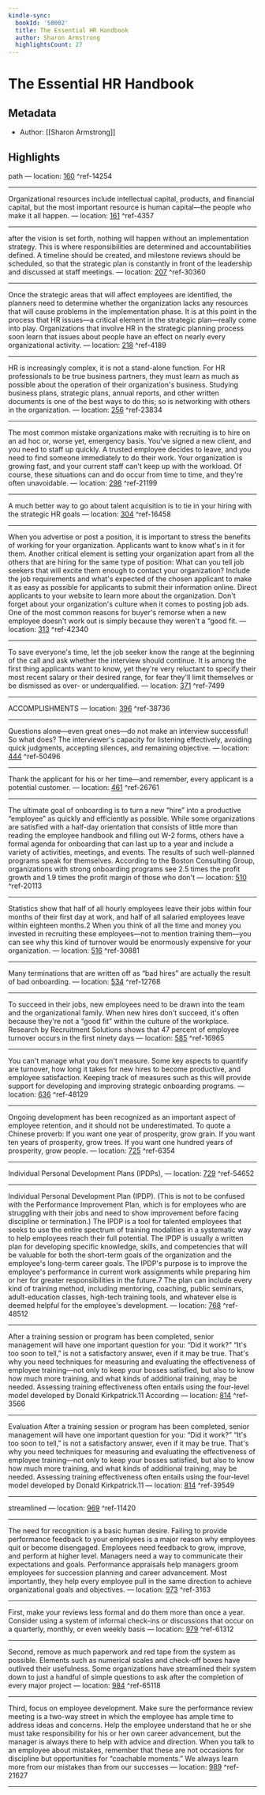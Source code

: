 ```yaml
---
kindle-sync:
  bookId: '58002'
  title: The Essential HR Handbook
  author: Sharon Armstrong
  highlightsCount: 27
---
```

# The Essential HR Handbook
## Metadata
* Author: [[Sharon Armstrong]]

## Highlights
path — location: [160]() ^ref-14254

---
Organizational resources include intellectual capital, products, and financial capital, but the most important resource is human capital—the people who make it all happen. — location: [161]() ^ref-4357

---
after the vision is set forth, nothing will happen without an implementation strategy. This is where responsibilities are determined and accountabilities defined. A timeline should be created, and milestone reviews should be scheduled, so that the strategic plan is constantly in front of the leadership and discussed at staff meetings. — location: [207]() ^ref-30360

---
Once the strategic areas that will affect employees are identified, the planners need to determine whether the organization lacks any resources that will cause problems in the implementation phase. It is at this point in the process that HR issues—a critical element in the strategic plan—really come into play. Organizations that involve HR in the strategic planning process soon learn that issues about people have an effect on nearly every organizational activity. — location: [218]() ^ref-4189

---
HR is increasingly complex, it is not a stand-alone function. For HR professionals to be true business partners, they must learn as much as possible about the operation of their organization's business. Studying business plans, strategic plans, annual reports, and other written documents is one of the best ways to do this; so is networking with others in the organization. — location: [256]() ^ref-23834

---
The most common mistake organizations make with recruiting is to hire on an ad hoc or, worse yet, emergency basis. You've signed a new client, and you need to staff up quickly. A trusted employee decides to leave, and you need to find someone immediately to do their work. Your organization is growing fast, and your current staff can't keep up with the workload. Of course, these situations can and do occur from time to time, and they're often unavoidable. — location: [298]() ^ref-21199

---
A much better way to go about talent acquisition is to tie in your hiring with the strategic HR goals — location: [304]() ^ref-16458

---
When you advertise or post a position, it is important to stress the benefits of working for your organization. Applicants want to know what's in it for them. Another critical element is setting your organization apart from all the others that are hiring for the same type of position: What can you tell job seekers that will excite them enough to contact your organization? Include the job requirements and what's expected of the chosen applicant to make it as easy as possible for applicants to submit their information online. Direct applicants to your website to learn more about the organization. Don't forget about your organization's culture when it comes to posting job ads. One of the most common reasons for buyer's remorse when a new employee doesn't work out is simply because they weren't a “good fit. — location: [313]() ^ref-42340

---
To save everyone's time, let the job seeker know the range at the beginning of the call and ask whether the interview should continue. It is among the first thing applicants want to know, yet they're very reluctant to specify their most recent salary or their desired range, for fear they'll limit themselves or be dismissed as over- or underqualified. — location: [371]() ^ref-7499

---
ACCOMPLISHMENTS — location: [396]() ^ref-38736

---
Questions alone—even great ones—do not make an interview successful! So what does? The interviewer's capacity for listening effectively, avoiding quick judgments, accepting silences, and remaining objective. — location: [444]() ^ref-50496

---
Thank the applicant for his or her time—and remember, every applicant is a potential customer. — location: [461]() ^ref-26761

---
The ultimate goal of onboarding is to turn a new “hire” into a productive “employee” as quickly and efficiently as possible. While some organizations are satisfied with a half-day orientation that consists of little more than reading the employee handbook and filling out W-2 forms, others have a formal agenda for onboarding that can last up to a year and include a variety of activities, meetings, and events. The results of such well-planned programs speak for themselves. According to the Boston Consulting Group, organizations with strong onboarding programs see 2.5 times the profit growth and 1.9 times the profit margin of those who don't — location: [510]() ^ref-20113

---
Statistics show that half of all hourly employees leave their jobs within four months of their first day at work, and half of all salaried employees leave within eighteen months.2 When you think of all the time and money you invested in recruiting these employees—not to mention training them—you can see why this kind of turnover would be enormously expensive for your organization. — location: [516]() ^ref-30881

---
Many terminations that are written off as “bad hires” are actually the result of bad onboarding. — location: [534]() ^ref-12768

---
To succeed in their jobs, new employees need to be drawn into the team and the organizational family. When new hires don't succeed, it's often because they're not a “good fit” within the culture of the workplace. Research by Recruitment Solutions shows that 47 percent of employee turnover occurs in the first ninety days — location: [585]() ^ref-16965

---
You can't manage what you don't measure. Some key aspects to quantify are turnover, how long it takes for new hires to become productive, and employee satisfaction. Keeping track of measures such as this will provide support for developing and improving strategic onboarding programs. — location: [636]() ^ref-48129

---
Ongoing development has been recognized as an important aspect of employee retention, and it should not be underestimated. To quote a Chinese proverb: If you want one year of prosperity, grow grain. If you want ten years of prosperity, grow trees. If you want one hundred years of prosperity, grow people. — location: [725]() ^ref-6354

---
Individual Personal Development Plans (IPDPs), — location: [729]() ^ref-54652

---
Individual Personal Development Plan (IPDP). (This is not to be confused with the Performance Improvement Plan, which is for employees who are struggling with their jobs and need to show improvement before facing discipline or termination.) The IPDP is a tool for talented employees that seeks to use the entire spectrum of training modalities in a systematic way to help employees reach their full potential. The IPDP is usually a written plan for developing specific knowledge, skills, and competencies that will be valuable for both the short-term goals of the organization and the employee's long-term career goals. The IPDP's purpose is to improve the employee's performance in current work assignments while preparing him or her for greater responsibilities in the future.7 The plan can include every kind of training method, including mentoring, coaching, public seminars, adult-education classes, high-tech training tools, and whatever else is deemed helpful for the employee's development. — location: [768]() ^ref-48512

---
After a training session or program has been completed, senior management will have one important question for you: “Did it work?” “It's too soon to tell,” is not a satisfactory answer, even if it may be true. That's why you need techniques for measuring and evaluating the effectiveness of employee training—not only to keep your bosses satisfied, but also to know how much more training, and what kinds of additional training, may be needed. Assessing training effectiveness often entails using the four-level model developed by Donald Kirkpatrick.11 According — location: [814]() ^ref-3566

---
Evaluation After a training session or program has been completed, senior management will have one important question for you: “Did it work?” “It's too soon to tell,” is not a satisfactory answer, even if it may be true. That's why you need techniques for measuring and evaluating the effectiveness of employee training—not only to keep your bosses satisfied, but also to know how much more training, and what kinds of additional training, may be needed. Assessing training effectiveness often entails using the four-level model developed by Donald Kirkpatrick.11 — location: [814]() ^ref-39549

---
streamlined — location: [969]() ^ref-11420

---
The need for recognition is a basic human desire. Failing to provide performance feedback to your employees is a major reason why employees quit or become disengaged. Employees need feedback to grow, improve, and perform at higher level. Managers need a way to communicate their expectations and goals. Performance appraisals help managers groom employees for succession planning and career advancement. Most importantly, they help every employee pull in the same direction to achieve organizational goals and objectives. — location: [973]() ^ref-3163

---
First, make your reviews less formal and do them more than once a year. Consider using a system of informal check-ins or discussions that occur on a quarterly, monthly, or even weekly basis — location: [979]() ^ref-61312

---
Second, remove as much paperwork and red tape from the system as possible. Elements such as numerical scales and check-off boxes have outlived their usefulness. Some organizations have streamlined their system down to just a handful of simple questions to ask after the completion of every major project — location: [984]() ^ref-65118

---
Third, focus on employee development. Make sure the performance review meeting is a two-way street in which the employee has ample time to address ideas and concerns. Help the employee understand that he or she must take responsibility for his or her own career advancement, but the manager is always there to help with advice and direction. When you talk to an employee about mistakes, remember that these are not occasions for discipline but opportunities for “coachable moments.” We always learn more from our mistakes than from our successes — location: [989]() ^ref-21627

---

